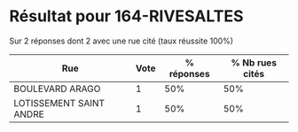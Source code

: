 # Résultat pour 164-RIVESALTES

Sur 2 réponses dont 2 avec une rue cité (taux réussite 100%)

| Rue | Vote | % réponses | % Nb rues cités|
|-----|------|------------|----------------|
| BOULEVARD ARAGO | 1 | 50% | 50%|
| LOTISSEMENT SAINT ANDRE | 1 | 50% | 50%|
